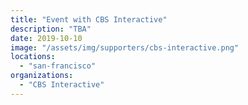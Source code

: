 ```yaml
---
title: "Event with CBS Interactive"
description: "TBA"
date: 2019-10-10
image: "/assets/img/supporters/cbs-interactive.png"
locations:
  - "san-francisco"
organizations:
  - "CBS Interactive"
---
```

